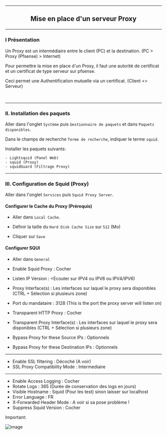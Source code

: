 ------------------------------------------------------------------------------------------------------------------------------------------------------------------------------------
## <p align='center'> Mise en place d'un serveur Proxy </p>

------------------------------------------------------------------------------------------------------------------------------------------------------------------------------------
### I Présentation
Un Proxy est un intermédiaire entre le client (PC) et la destination. (PC > Proxy (Pfsense) > Internet)

Pour permettre la mise en place d'un Proxy, il faut une autorité de certificat et un certificat de type serveur sur pfsense.

Ceci permet une Authentification mutuelle via un certificat. (Client <> Serveur)

<br />

------------------------------------------------------------------------------------------------------------------------------------------------------------------------------------
### II. Installation des paquets
Aller dans l'onglet `Système` puis `Gestionnaire de paquets` et dans `Paquets disponibles`.

Dans le champs de recherche `Terme de recherche`, indiquer le terme `squid`.

Installer les paquets suivants:
```
- Lightsquid (Panel Web)
- squid (Proxy)
- squidGuard (Filtrage Proxy)
```

------------------------------------------------------------------------------------------------------------------------------------------------------------------------------------
### III. Configuration de Squid (Proxy)
Aller dans l'onglet `Services` puis `Squid Proxy Server`.

#### Configurer le Cache du Proxy (Prérequis)
- Aller dans `Local Cache`.

- Définir la taille du `Hard Disk Cache Size` sur `512` (Mo)

- Cliquer sur `Save`

#### Configurer SQUI
- Aller dans `General`

- Enable Squid Proxy                     : Cocher
- Listen IP Version                      : <Ecouter sur IPV4 ou IPV6 ou IPV4/IPV6)
- Proxy Interface(s)                     : Les interfaces sur laquel le proxy sera disponibles (CTRL + Sélection si plusieurs zone)
- Port du mandataire                     : 3128 (This is the port the proxy server will listen on)
- Transparent HTTP Proxy                 : Cocher
- Transparent Proxy Interface(s)         : Les interfaces sur laquel le proxy sera disponibles (CTRL + Sélection si plusieurs zone)
- Bypass Proxy for these Source IPs      : Optionnels
- Bypass Proxy for these Destination IPs : Optionnels
------------------------------------------------------------------------------------
- Enable SSL filtering                   : Décoché (A voir)
- SSL Proxy Compatibility Mode           : Intermediaire
------------------------------------------------------------------------------------
- Enable Access Logging                  : Cocher
- Rotate Logs                            : 365 (Durée de conservation des logs en jours)
- Visible Hostname                       : Squid (Pour les test) sinon laisser sur localhost
- Error Language                         : FR
- X-Forwarded Header Mode                : A voir si sa pose problème !
- Suppress Squid Version                 : Cocher

Important:

![image](https://github.com/dexter74/Linux/assets/35907/420d46d5-1060-4a27-a4bb-6afdb6d8fc99)
